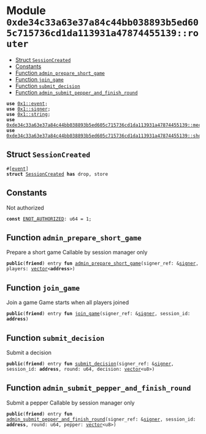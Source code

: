 
<a id="0xde34c33a63e37a84c44bb038893b5ed605c715736cd1da113931a47874455139_router"></a>

# Module `0xde34c33a63e37a84c44bb038893b5ed605c715736cd1da113931a47874455139::router`



-  [Struct `SessionCreated`](#0xde34c33a63e37a84c44bb038893b5ed605c715736cd1da113931a47874455139_router_SessionCreated)
-  [Constants](#@Constants_0)
-  [Function `admin_prepare_short_game`](#0xde34c33a63e37a84c44bb038893b5ed605c715736cd1da113931a47874455139_router_admin_prepare_short_game)
-  [Function `join_game`](#0xde34c33a63e37a84c44bb038893b5ed605c715736cd1da113931a47874455139_router_join_game)
-  [Function `submit_decision`](#0xde34c33a63e37a84c44bb038893b5ed605c715736cd1da113931a47874455139_router_submit_decision)
-  [Function `admin_submit_pepper_and_finish_round`](#0xde34c33a63e37a84c44bb038893b5ed605c715736cd1da113931a47874455139_router_admin_submit_pepper_and_finish_round)


<pre><code><b>use</b> <a href="">0x1::event</a>;
<b>use</b> <a href="">0x1::signer</a>;
<b>use</b> <a href="">0x1::string</a>;
<b>use</b> <a href="mechanics.md#0xde34c33a63e37a84c44bb038893b5ed605c715736cd1da113931a47874455139_mechanics">0xde34c33a63e37a84c44bb038893b5ed605c715736cd1da113931a47874455139::mechanics</a>;
<b>use</b> <a href="short_game.md#0xde34c33a63e37a84c44bb038893b5ed605c715736cd1da113931a47874455139_short_game">0xde34c33a63e37a84c44bb038893b5ed605c715736cd1da113931a47874455139::short_game</a>;
</code></pre>



<a id="0xde34c33a63e37a84c44bb038893b5ed605c715736cd1da113931a47874455139_router_SessionCreated"></a>

## Struct `SessionCreated`



<pre><code>#[<a href="">event</a>]
<b>struct</b> <a href="router.md#0xde34c33a63e37a84c44bb038893b5ed605c715736cd1da113931a47874455139_router_SessionCreated">SessionCreated</a> <b>has</b> drop, store
</code></pre>



<a id="@Constants_0"></a>

## Constants


<a id="0xde34c33a63e37a84c44bb038893b5ed605c715736cd1da113931a47874455139_router_ENOT_AUTHORIZED"></a>

Not authorized


<pre><code><b>const</b> <a href="router.md#0xde34c33a63e37a84c44bb038893b5ed605c715736cd1da113931a47874455139_router_ENOT_AUTHORIZED">ENOT_AUTHORIZED</a>: u64 = 1;
</code></pre>



<a id="0xde34c33a63e37a84c44bb038893b5ed605c715736cd1da113931a47874455139_router_admin_prepare_short_game"></a>

## Function `admin_prepare_short_game`

Prepare a short game
Callable by session manager only


<pre><code><b>public</b>(<b>friend</b>) entry <b>fun</b> <a href="router.md#0xde34c33a63e37a84c44bb038893b5ed605c715736cd1da113931a47874455139_router_admin_prepare_short_game">admin_prepare_short_game</a>(signer_ref: &<a href="">signer</a>, players: <a href="">vector</a>&lt;<b>address</b>&gt;)
</code></pre>



<a id="0xde34c33a63e37a84c44bb038893b5ed605c715736cd1da113931a47874455139_router_join_game"></a>

## Function `join_game`

Join a game
Game starts when all players joined


<pre><code><b>public</b>(<b>friend</b>) entry <b>fun</b> <a href="router.md#0xde34c33a63e37a84c44bb038893b5ed605c715736cd1da113931a47874455139_router_join_game">join_game</a>(signer_ref: &<a href="">signer</a>, session_id: <b>address</b>)
</code></pre>



<a id="0xde34c33a63e37a84c44bb038893b5ed605c715736cd1da113931a47874455139_router_submit_decision"></a>

## Function `submit_decision`

Submit a decision


<pre><code><b>public</b>(<b>friend</b>) entry <b>fun</b> <a href="router.md#0xde34c33a63e37a84c44bb038893b5ed605c715736cd1da113931a47874455139_router_submit_decision">submit_decision</a>(signer_ref: &<a href="">signer</a>, session_id: <b>address</b>, round: u64, decision: <a href="">vector</a>&lt;u8&gt;)
</code></pre>



<a id="0xde34c33a63e37a84c44bb038893b5ed605c715736cd1da113931a47874455139_router_admin_submit_pepper_and_finish_round"></a>

## Function `admin_submit_pepper_and_finish_round`

Submit a pepper
Callable by session manager only


<pre><code><b>public</b>(<b>friend</b>) entry <b>fun</b> <a href="router.md#0xde34c33a63e37a84c44bb038893b5ed605c715736cd1da113931a47874455139_router_admin_submit_pepper_and_finish_round">admin_submit_pepper_and_finish_round</a>(signer_ref: &<a href="">signer</a>, session_id: <b>address</b>, round: u64, pepper: <a href="">vector</a>&lt;u8&gt;)
</code></pre>

